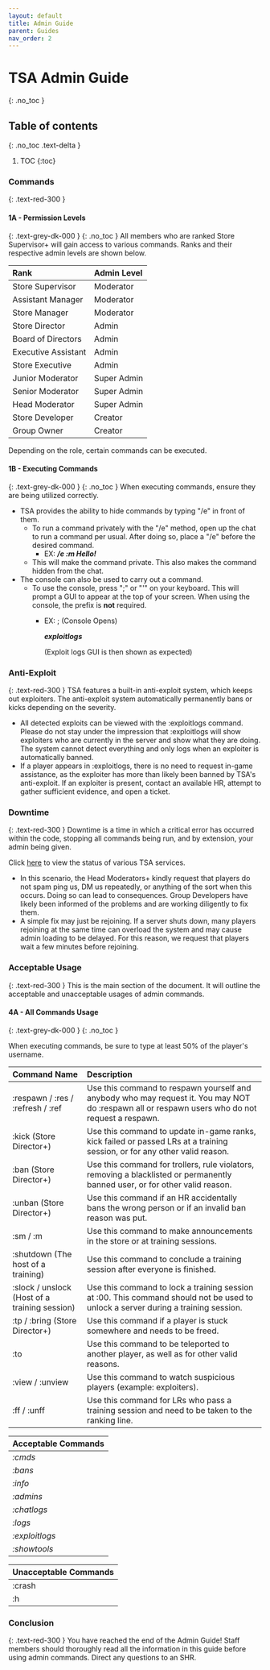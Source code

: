 ```yaml
---
layout: default
title: Admin Guide
parent: Guides
nav_order: 2
---
```


# TSA Admin Guide
{: .no_toc }

## Table of contents
{: .no_toc .text-delta }

1. TOC
{:toc}

### Commands
{: .text-red-300 }
#### 1A - Permission Levels
{: .text-grey-dk-000 }
{: .no_toc }
All members who are ranked Store Supervisor+ will gain access to various commands. Ranks and their respective admin levels are shown below. 

| Rank        | Admin Level         | 
|:-------------|:------------------|
| Store Supervisor           | Moderator | 
| Assistant Manager | Moderator   | 
| Store Manager           | Moderator     | 
| Store Director          | Admin | 
| Board of Directors          | Admin | 
| Executive Assistant           | Admin | 
| Store Executive         | Admin | 
| Junior Moderator           | Super Admin | 
| Senior Moderator          | Super Admin | 
| Head Moderator           | Super Admin | 
| Store Developer          | Creator | 
| Group Owner           | Creator | 

Depending on the role, certain commands can be executed.

#### 1B - Executing Commands
{: .text-grey-dk-000 }
{: .no_toc }
When executing commands, ensure they are being utilized correctly. 

* TSA provides the ability to hide commands by typing "/e" in front of them.
  * To run a command privately with the "/e" method, open up the chat to run a command per usual. After doing so, place a "/e" before the desired command.
    * EX:  **_/e :m Hello!_**
  * This will make the command private. This also makes the command hidden from the chat.
* The console can also be used to carry out a command. 
  * To use the console, press ";" or "'" on your keyboard. This will prompt a GUI to appear at the top of your screen. When using the console, the prefix is **not** required. 
    * EX: ; (Console Opens) 
      
      **_exploitlogs_**

      (Exploit logs GUI is then shown as expected) 
      
### Anti-Exploit
{: .text-red-300 }
TSA features a built-in anti-exploit system, which keeps out exploiters. The anti-exploit system automatically permanently bans or kicks depending on the severity. 

* All detected exploits can be viewed with the :exploitlogs command. Please do not stay under the impression that :exploitlogs will show exploiters who are currently in the server and show what they are doing. The system cannot detect everything and only logs when an exploiter is automatically banned.
* If a player appears in :exploitlogs, there is no need to request in-game assistance, as the exploiter has more than likely been banned by TSA's anti-exploit. If an exploiter is present, contact an available HR, attempt to gather sufficient evidence, and open a ticket.

### Downtime
{: .text-red-300 }
Downtime is a time in which a critical error has occurred within the code, stopping all commands being run, and by extension, your admin being given.

Click [here](https://status.bloxstreet.store) to view the status of various TSA services.

* In this scenario, the Head Moderators+ kindly request that players do not spam ping us, DM us repeatedly, or anything of the sort when this occurs. Doing so can lead to consequences. Group Developers have likely been informed of the problems and are working diligently to fix them. 
* A simple fix may just be rejoining. If a server shuts down, many players rejoining at the same time can overload the system and may cause admin loading to be delayed. For this reason, we request that players wait a few minutes before rejoining.

### Acceptable Usage
{: .text-red-300 }
This is the main section of the document. It will outline the acceptable and unacceptable usages of admin commands.

#### 4A - All Commands Usage
{: .text-grey-dk-000 }
{: .no_toc }

When executing commands, be sure to type at least 50% of the player's username.


| Command Name | Description |
|:-------------|:------------|
| :respawn / :res / :refresh / :ref | Use this command to respawn yourself and anybody who may request it. You may NOT do :respawn all or respawn users who do not request a respawn. |
| :kick (Store Director+) | Use this command to update in-game ranks, kick failed or passed LRs at a training session, or for any other valid reason. |
| :ban (Store Director+) | Use this command for trollers, rule violators, removing a blacklisted or permanently banned user, or for  other valid reason. |
| :unban (Store Director+) | Use this command if an HR accidentally bans the wrong person or if an invalid ban reason was put. | 
| :sm / :m  | Use this command to make announcements in the store or at training sessions. | 
| :shutdown (The host of a training) | Use this command to conclude a training session after everyone is finished. |
| :slock / unslock (Host of a training session) | Use this command to lock a training session at :00. This command should not be used to unlock a server during a training session. |
| :tp / :bring (Store Director+) | Use this command if a player is stuck somewhere and needs to be freed. |
| :to | Use this command to be teleported to another player, as well as for other valid reasons. |
| :view / :unview | Use this command to watch suspicious players (example: exploiters). | 
| :ff / :unff | Use this command for LRs who pass a training session and need to be taken to the ranking line. | 



| Acceptable Commands       |
|:-------------|
| _:cmds_ |
| _:bans_           |
| _:info_         |
| _:admins_           |
| _:chatlogs_           |
| _:logs_           |
| _:exploitlogs_           | 
| _:showtools_ | 



| Unacceptable Commands       |
|:-------------|
| :crash |
| :h |

### Conclusion
{: .text-red-300 }
You have reached the end of the Admin Guide! Staff members should thoroughly read all the information in this guide before using admin commands. Direct any questions to an SHR.
